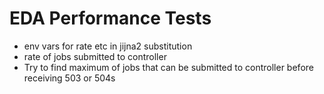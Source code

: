 
# EDA Performance Tests

* env vars for rate etc in jijna2 substitution
* rate of jobs submitted to controller
* Try to find maximum of jobs that can be submitted to controller before receiving 503 or 504s

